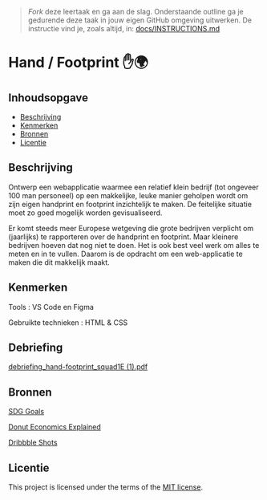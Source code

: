 > _Fork_ deze leertaak en ga aan de slag. Onderstaande outline ga je gedurende deze taak in jouw eigen GitHub omgeving uitwerken. De instructie vind je, zoals altijd, in: [docs/INSTRUCTIONS.md](docs/INSTRUCTIONS.md)

# Hand / Footprint ✋🌍
<!-- Geef je project een titel en schrijf in één zin wat het is -->

## Inhoudsopgave

  * [Beschrijving](#beschrijving)
  * [Kenmerken](#kenmerken)
  * [Bronnen](#bronnen)
  * [Licentie](#licentie)

## Beschrijving
<!-- In de Beschrijving staat hoe je project er uit ziet, hoe het werkt en wat je er mee kan. -->
<!-- Voeg een mooie poster visual toe 📸 -->
<!-- Voeg een link toe naar Github Pages 🌐-->
Ontwerp een webapplicatie waarmee een relatief klein bedrijf (tot ongeveer 100 man personeel) op een makkelijke, leuke manier geholpen wordt om zijn eigen handprint en footprint inzichtelijk te maken. De feitelijke situatie moet zo goed mogelijk worden gevisualiseerd.

Er komt steeds meer Europese wetgeving die grote bedrijven verplicht om (jaarlijks) te rapporteren over de handprint en footprint. Maar kleinere bedrijven hoeven dat nog niet te doen. Het is ook best veel werk om alles te meten en in te vullen. Daarom is de opdracht om een web-applicatie te maken die dit makkelijk maakt.


## Kenmerken
<!-- Bij Kenmerken staat welke technieken zijn gebruikt en hoe. Wat is de HTML structuur? Wat zijn de belangrijkste dingen in CSS? Wat is er met Javascript gedaan en hoe? Misschien heb je een framwork of library gebruikt? -->

Tools : VS Code en Figma

Gebruikte technieken : HTML & CSS

## Debriefing
[debriefing_hand-footprint_squad1E (1).pdf](https://github.com/Jason2426/the-client-website/files/12829063/debriefing_hand-footprint_squad1E.1.pdf)


## Bronnen 

[SDG Goals](https://sinay.ai/en/what-are-the-17-sustainable-development-goals-sdgs/#:~:text=The%2017%20Sustainable%20Development%20Goals%20are%3A%20(1)%20no%20poverty,)

[Donut Economics Explained](https://en.wikipedia.org/wiki/Doughnut_(economic_model)#:~:text=The%20Doughnut%2C%20or%20Doughnut%20economics,a%20hole%20in%20the%20middle.)

[Dribbble Shots](https://dribbble.com/tags/dribbble-shot)

## Licentie

This project is licensed under the terms of the [MIT license](./LICENSE).
